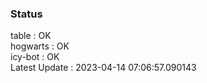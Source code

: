 ### Status


table : OK  
hogwarts : OK  
icy-bot : OK  
Latest Update : 2023-04-14 07:06:57.090143
